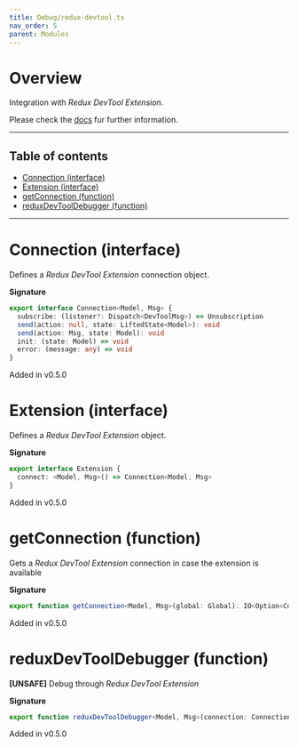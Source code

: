 ```yaml
---
title: Debug/redux-devtool.ts
nav_order: 5
parent: Modules
---
```


# Overview

Integration with _Redux DevTool Extension_.

Please check the [docs](https://github.com/zalmoxisus/redux-devtools-extension/tree/master/docs/API) fur further information.

---

<h2 class="text-delta">Table of contents</h2>

- [Connection (interface)](#connection-interface)
- [Extension (interface)](#extension-interface)
- [getConnection (function)](#getconnection-function)
- [reduxDevToolDebugger (function)](#reduxdevtooldebugger-function)

---

# Connection (interface)

Defines a _Redux DevTool Extension_ connection object.

**Signature**

```ts
export interface Connection<Model, Msg> {
  subscribe: (listener?: Dispatch<DevToolMsg>) => Unsubscription
  send(action: null, state: LiftedState<Model>): void
  send(action: Msg, state: Model): void
  init: (state: Model) => void
  error: (message: any) => void
}
```

Added in v0.5.0

# Extension (interface)

Defines a _Redux DevTool Extension_ object.

**Signature**

```ts
export interface Extension {
  connect: <Model, Msg>() => Connection<Model, Msg>
}
```

Added in v0.5.0

# getConnection (function)

Gets a _Redux DevTool Extension_ connection in case the extension is available

**Signature**

```ts
export function getConnection<Model, Msg>(global: Global): IO<Option<Connection<Model, Msg>>> { ... }
```

Added in v0.5.0

# reduxDevToolDebugger (function)

**[UNSAFE]** Debug through _Redux DevTool Extension_

**Signature**

```ts
export function reduxDevToolDebugger<Model, Msg>(connection: Connection<Model, Msg>): Debugger<Model, Msg> { ... }
```

Added in v0.5.0
